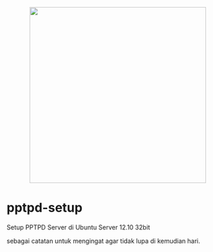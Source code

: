 <p align="center">
  <img src="https://github.com/YogaSakti/TemplateGithub/raw/master/img/github.png" width="400px">
</p>


pptpd-setup
===========

Setup PPTPD Server di Ubuntu Server 12.10 32bit


sebagai catatan untuk mengingat agar tidak lupa di kemudian hari.

